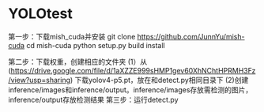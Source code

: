 # YOLOtest
第一步：下载mish_cuda并安装
  git clone https://github.com/JunnYu/mish-cuda
  cd mish-cuda
  python setup.py build install
  
第二步：下载权重，创建相应的文件夹
  (1）从(https://drive.google.com/file/d/1aXZZE999sHMP1gev60XhNChtHPRMH3Fz/view?usp=sharing) 下载yolov4-p5.pt，放在和detect.py相同目录下
  (2)创建inference/images和inference/output。inference/images存放需检测的图片，inference/output存放检测结果
第三步：运行detect.py
  
